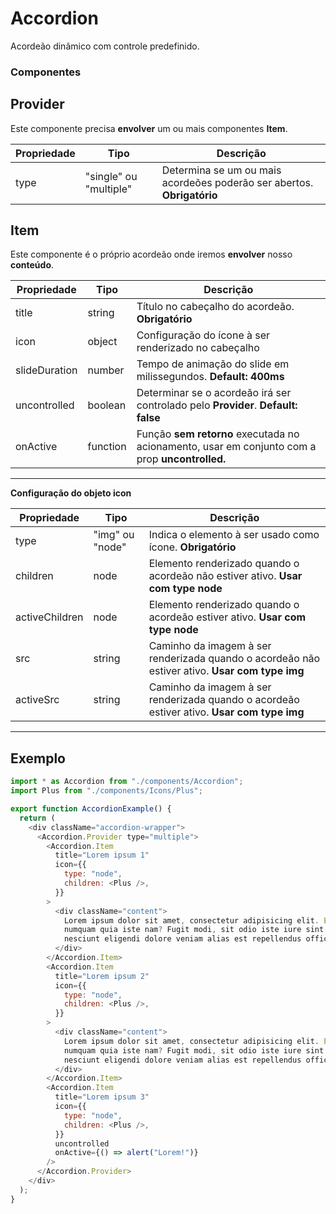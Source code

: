 # Accordion

Acordeão dinâmico com controle predefinido.

### Componentes

## Provider

Este componente precisa **envolver** um ou mais componentes **Item**.

| Propriedade | Tipo                   | Descrição                                                              |
| ----------- | ---------------------- | ---------------------------------------------------------------------- |
| type        | "single" ou "multiple" | Determina se um ou mais acordeões poderão ser abertos. **Obrigatório** |

## Item

Este componente é o próprio acordeão onde iremos **envolver** nosso **conteúdo**.

| Propriedade   | Tipo     | Descrição                                                                                      |
| ------------- | -------- | ---------------------------------------------------------------------------------------------- |
| title         | string   | Título no cabeçalho do acordeão. **Obrigatório**                                               |
| icon          | object   | Configuração do ícone à ser renderizado no cabeçalho                                           |
| slideDuration | number   | Tempo de animação do slide em milissegundos. **Default: 400ms**                                |
| uncontrolled  | boolean  | Determinar se o acordeão irá ser controlado pelo **Provider**. **Default: false**              |
| onActive      | function | Função **sem retorno** executada no acionamento, usar em conjunto com a prop **uncontrolled.** |

---

**Configuração do objeto icon**

| Propriedade    | Tipo            | Descrição                                                                                      |
| -------------- | --------------- | ---------------------------------------------------------------------------------------------- |
| type           | "img" ou "node" | Indica o elemento à ser usado como ícone. **Obrigatório**                                      |
| children       | node            | Elemento renderizado quando o acordeão não estiver ativo. **Usar com type node**               |
| activeChildren | node            | Elemento renderizado quando o acordeão estiver ativo. **Usar com type node**                   |
| src            | string          | Caminho da imagem à ser renderizada quando o acordeão não estiver ativo. **Usar com type img** |
| activeSrc      | string          | Caminho da imagem à ser renderizada quando o acordeão estiver ativo. **Usar com type img**     |

---

## Exemplo

```js
import * as Accordion from "./components/Accordion";
import Plus from "./components/Icons/Plus";

export function AccordionExample() {
  return (
    <div className="accordion-wrapper">
      <Accordion.Provider type="multiple">
        <Accordion.Item
          title="Lorem ipsum 1"
          icon={{
            type: "node",
            children: <Plus />,
          }}
        >
          <div className="content">
            Lorem ipsum dolor sit amet, consectetur adipisicing elit. Excepturi
            numquam quia iste nam? Fugit modi, sit odio iste iure sint sequi
            nesciunt eligendi dolore veniam alias est repellendus officia rem.
          </div>
        </Accordion.Item>
        <Accordion.Item
          title="Lorem ipsum 2"
          icon={{
            type: "node",
            children: <Plus />,
          }}
        >
          <div className="content">
            Lorem ipsum dolor sit amet, consectetur adipisicing elit. Excepturi
            numquam quia iste nam? Fugit modi, sit odio iste iure sint sequi
            nesciunt eligendi dolore veniam alias est repellendus officia rem.
          </div>
        </Accordion.Item>
        <Accordion.Item
          title="Lorem ipsum 3"
          icon={{
            type: "node",
            children: <Plus />,
          }}
          uncontrolled
          onActive={() => alert("Lorem!")}
        />
      </Accordion.Provider>
    </div>
  );
}
```
